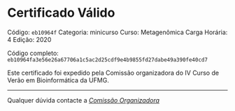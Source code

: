 # Certificado Válido

Código: `eb10964f`
Categoria: minicurso
Curso: Metagenômica
Carga Horária: 4
Edição: 2020


Código completo: `eb10964fa3e56e26a67706a1c5ac2d25cdf9e4b9855fd27dabe49a390fe40cd7`


Este certificado foi expedido pela Comissão organizadora do IV Curso de Verão em Bioinformática da UFMG.

----

Qualquer dúvida contacte a [_Comissão Organizadora_](<mailto:cursobioinfoufmg@gmail.com$subject=[Certificados]>)

